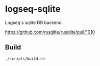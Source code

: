 # logseq-sqlite

Logseq's sqlite DB backend.

<https://github.com/rusqlite/rusqlite/pull/1010>

## Build

```console
./scripts/build.sh
```
